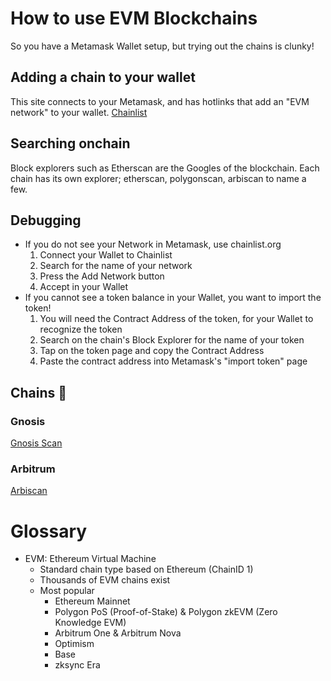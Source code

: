 # How to use EVM Blockchains
So you have a Metamask Wallet setup, but trying out the chains is clunky!

## Adding a chain to your wallet
This site connects to your Metamask, and has hotlinks that add an "EVM network" to your wallet.
[Chainlist](https://chainlist.org)

## Searching onchain
Block explorers such as Etherscan are the Googles of the blockchain.
Each chain has its own explorer; etherscan, polygonscan, arbiscan to name a few.

## Debugging
- If you do not see your Network in Metamask, use chainlist.org
  1. Connect your Wallet to Chainlist
  2. Search for the name of your network
  3. Press the Add Network button
  4. Accept in your Wallet
- If you cannot see a token balance in your Wallet, you want to import the token!
  1. You will need the Contract Address of the token, for your Wallet to recognize the token
  2. Search on the chain's Block Explorer for the name of your token
  3. Tap on the token page and copy the Contract Address
  4. Paste the contract address into Metamask's "import token" page

## Chains 🔗

### Gnosis
[Gnosis Scan](https://gnosisscan.io)


### Arbitrum
[Arbiscan](https://arbiscan.io)

# Glossary

- EVM: Ethereum Virtual Machine
  - Standard chain type based on Ethereum (ChainID 1)
  - Thousands of EVM chains exist
  - Most popular
    - Ethereum Mainnet
    - Polygon PoS (Proof-of-Stake) & Polygon zkEVM (Zero Knowledge EVM)
    - Arbitrum One & Arbitrum Nova
    - Optimism
    - Base
    - zksync Era
